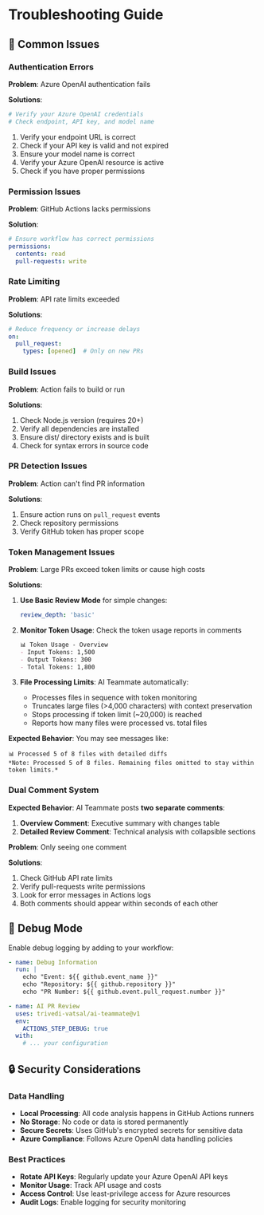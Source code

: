 # Troubleshooting Guide

## 🚨 Common Issues

### Authentication Errors

**Problem**: Azure OpenAI authentication fails

**Solutions**:

```bash
# Verify your Azure OpenAI credentials
# Check endpoint, API key, and model name
```

1. Verify your endpoint URL is correct
2. Check if your API key is valid and not expired
3. Ensure your model name is correct
4. Verify your Azure OpenAI resource is active
5. Check if you have proper permissions

### Permission Issues

**Problem**: GitHub Actions lacks permissions

**Solution**:

```yaml
# Ensure workflow has correct permissions
permissions:
  contents: read
  pull-requests: write
```

### Rate Limiting

**Problem**: API rate limits exceeded

**Solutions**:

```yaml
# Reduce frequency or increase delays
on:
  pull_request:
    types: [opened]  # Only on new PRs
```

### Build Issues

**Problem**: Action fails to build or run

**Solutions**:

1. Check Node.js version (requires 20+)
2. Verify all dependencies are installed
3. Ensure dist/ directory exists and is built
4. Check for syntax errors in source code

### PR Detection Issues

**Problem**: Action can't find PR information

**Solutions**:

1. Ensure action runs on `pull_request` events
2. Check repository permissions
3. Verify GitHub token has proper scope

### Token Management Issues

**Problem**: Large PRs exceed token limits or cause high costs

**Solutions**:

1. **Use Basic Review Mode** for simple changes:

   ```yaml
   review_depth: 'basic'
   ```

2. **Monitor Token Usage**: Check the token usage reports in comments

   ```markdown
   📊 Token Usage - Overview
   - Input Tokens: 1,500
   - Output Tokens: 300
   - Total Tokens: 1,800
   ```

3. **File Processing Limits**: AI Teammate automatically:
   - Processes files in sequence with token monitoring
   - Truncates large files (>4,000 characters) with context preservation
   - Stops processing if token limit (~20,000) is reached
   - Reports how many files were processed vs. total files

**Expected Behavior**: You may see messages like:

```text
📊 Processed 5 of 8 files with detailed diffs
*Note: Processed 5 of 8 files. Remaining files omitted to stay within token limits.*
```

### Dual Comment System

**Expected Behavior**: AI Teammate posts **two separate comments**:

1. **Overview Comment**: Executive summary with changes table
2. **Detailed Review Comment**: Technical analysis with collapsible sections

**Problem**: Only seeing one comment

**Solutions**:

1. Check GitHub API rate limits
2. Verify pull-requests write permissions
3. Look for error messages in Actions logs
4. Both comments should appear within seconds of each other

## 🔧 Debug Mode

Enable debug logging by adding to your workflow:

```yaml
- name: Debug Information
  run: |
    echo "Event: ${{ github.event_name }}"
    echo "Repository: ${{ github.repository }}"
    echo "PR Number: ${{ github.event.pull_request.number }}"

- name: AI PR Review
  uses: trivedi-vatsal/ai-teammate@v1
  env:
    ACTIONS_STEP_DEBUG: true
  with:
    # ... your configuration
```

## 🔒 Security Considerations

### Data Handling

- **Local Processing**: All code analysis happens in GitHub Actions runners
- **No Storage**: No code or data is stored permanently
- **Secure Secrets**: Uses GitHub's encrypted secrets for sensitive data
- **Azure Compliance**: Follows Azure OpenAI data handling policies

### Best Practices

- **Rotate API Keys**: Regularly update your Azure OpenAI API keys
- **Monitor Usage**: Track API usage and costs
- **Access Control**: Use least-privilege access for Azure resources
- **Audit Logs**: Enable logging for security monitoring
